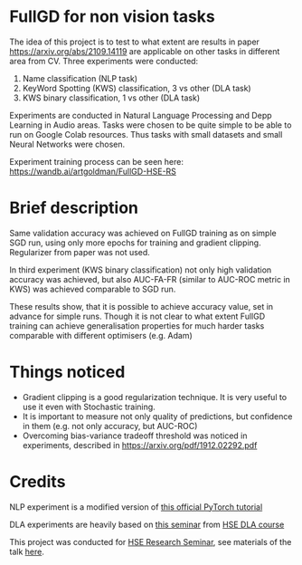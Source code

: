 # FullGD for non vision tasks

The idea of this project is to test to what extent are results in paper https://arxiv.org/abs/2109.14119 are applicable on other tasks in different area from CV.
Three experiments were conducted:
1. Name classification (NLP task)
2. KeyWord Spotting (KWS) classification, 3 vs other (DLA task)
3. KWS binary classification, 1 vs other (DLA task)

Experiments are conducted in Natural Language Processing and Depp Learning in Audio areas. 
Tasks were chosen to be quite simple to be able to run on Google Colab resources. Thus tasks with small datasets and small
Neural Networks were chosen.

Experiment training process can be seen here: https://wandb.ai/artgoldman/FullGD-HSE-RS

# Brief description

Same validation accuracy was achieved on FullGD training as on simple SGD run, using only more epochs for training and 
gradient clipping. Regularizer from paper was not used.

In third experiment (KWS binary classification) not only high validation accuracy was achieved, but also 
AUC-FA-FR (similar to AUC-ROC metric in KWS) was achieved comparable to SGD run. 

These results show, that it is possible to achieve accuracy value, set in advance for simple runs. 
Though it is not clear to what extent FullGD training can achieve generalisation properties for much harder tasks
comparable with different optimisers (e.g. Adam)

# Things noticed

- Gradient clipping is a good regularization technique. It is very useful to use it even with Stochastic training.
- It is important to measure not only quality of predictions, but confidence in them (e.g. not only accuracy, but AUC-ROC)
- Overcoming bias-variance tradeoff threshold was noticed in experiments, described in https://arxiv.org/pdf/1912.02292.pdf


# Credits
NLP experiment is a modified version of [this official PyTorch tutorial](https://pytorch.org/tutorials/intermediate/char_rnn_classification_tutorial.html)

DLA experiments are heavily based on [this seminar](https://github.com/markovka17/dla/blob/2021/week06/seminar.ipynb)
from [HSE DLA course](https://github.com/markovka17/dla)

This project was conducted for [HSE Research Seminar](https://github.com/bayesgroup/HSE_ML_research_seminar/tree/master/2021-2022),
see materials of the talk [here](https://github.com/bayesgroup/HSE_ML_research_seminar/tree/master/2021-2022/182/21%20-%20Stochastic%20Training%20is%20Not%20Necessary%20for%20Generalization).
